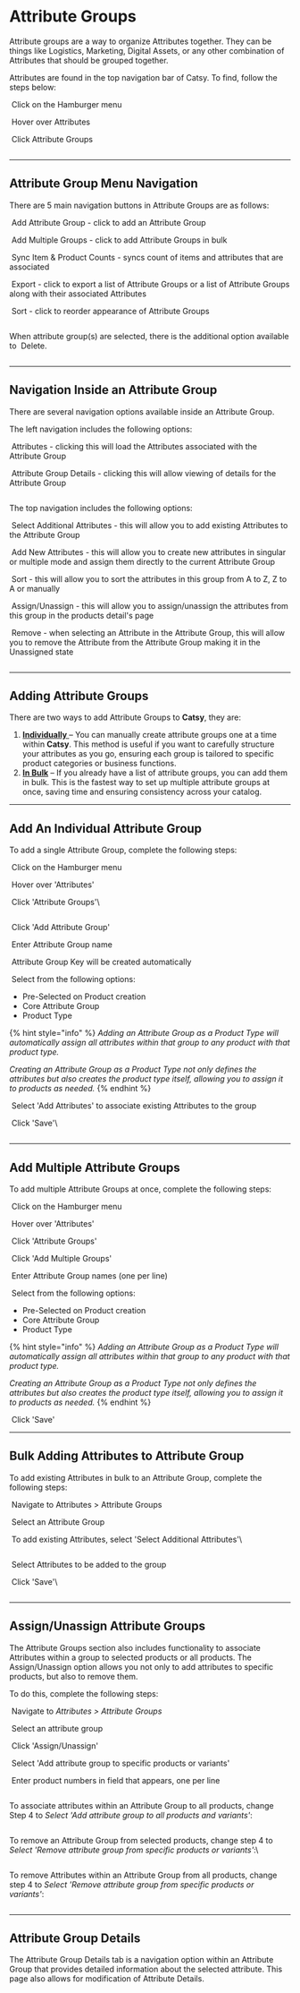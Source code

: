 # Attribute Groups

Attribute groups are a way to organize Attributes together. They can be things like Logistics, Marketing, Digital Assets, or any other combination of Attributes that should be grouped together.

Attributes are found in the top navigation bar of Catsy. To find, follow the steps below:

<img src="../.gitbook/assets/image (165).png" alt="" data-size="line"> Click on the Hamburger menu

<img src="../.gitbook/assets/image (166).png" alt="" data-size="line"> Hover over Attributes

<img src="../.gitbook/assets/image (167).png" alt="" data-size="line"> Click Attribute Groups

<figure><img src="../.gitbook/assets/image (955).png" alt=""><figcaption></figcaption></figure>

***

## Attribute Group Menu Navigation

There are 5 main navigation buttons in Attribute Groups are as follows:

<img src="../.gitbook/assets/image (168).png" alt="" data-size="line"> Add Attribute Group - click to add an Attribute Group

<img src="../.gitbook/assets/image (169).png" alt="" data-size="line"> Add Multiple Groups - click to add Attribute Groups in bulk

<img src="../.gitbook/assets/image (170).png" alt="" data-size="line"> Sync Item & Product Counts - syncs count of items and attributes that are associated

<img src="../.gitbook/assets/image (171).png" alt="" data-size="line"> Export - click to export a list of Attribute Groups or a list of Attribute Groups along with their associated Attributes

<img src="../.gitbook/assets/image (172).png" alt="" data-size="line"> Sort - click to reorder appearance of Attribute Groups

<figure><img src="../.gitbook/assets/image (956).png" alt=""><figcaption></figcaption></figure>

When attribute group(s) are selected, there is the additional option available to <img src="../.gitbook/assets/image (173).png" alt="" data-size="line"> Delete.

<figure><img src="../.gitbook/assets/image (957).png" alt=""><figcaption></figcaption></figure>

***

## Navigation Inside an Attribute Group

There are several navigation options available inside an Attribute Group.

&#x20;

The left navigation includes the following options:

<img src="../.gitbook/assets/image (174).png" alt="" data-size="line"> Attributes - clicking this will load the Attributes associated with the Attribute Group

<img src="../.gitbook/assets/image (175).png" alt="" data-size="line"> Attribute Group Details - clicking this will allow viewing of details for the Attribute Group

<figure><img src="../.gitbook/assets/image (959).png" alt=""><figcaption></figcaption></figure>

The top navigation includes the following options:

<img src="../.gitbook/assets/image (176).png" alt="" data-size="line"> Select Additional Attributes - this will allow you to add existing Attributes to the Attribute Group

<img src="../.gitbook/assets/image (177).png" alt="" data-size="line"> Add New Attributes - this will allow you to create new attributes in singular or multiple mode and assign them directly to the current Attribute Group

<img src="../.gitbook/assets/image (178).png" alt="" data-size="line"> Sort - this will allow you to sort the attributes in this group from A to Z, Z to A or manually

<img src="../.gitbook/assets/image (179).png" alt="" data-size="line"> Assign/Unassign - this will allow you to assign/unassign the attributes from this group in the products detail's page

<img src="../.gitbook/assets/image (180).png" alt="" data-size="line"> Remove - when selecting an Attribute in the Attribute Group, this will allow you to remove the Attribute from the Attribute Group making it in the Unassigned state

<figure><img src="../.gitbook/assets/image (960).png" alt=""><figcaption></figcaption></figure>

***

## Adding Attribute Groups

There are two ways to add Attribute Groups to **Catsy**, they are:

1. [**Individually** ](attribute-groups.md#add-an-individual-attribute-group)– You can manually create attribute groups one at a time within **Catsy**. This method is useful if you want to carefully structure your attributes as you go, ensuring each group is tailored to specific product categories or business functions.
2. [**In Bulk**](attribute-groups.md#add-multiple-attribute-groups) – If you already have a list of attribute groups, you can add them in bulk. This is the fastest way to set up multiple attribute groups at once, saving time and ensuring consistency across your catalog.&#x20;

***

## Add An Individual Attribute Group

To add a single Attribute Group, complete the following steps:

<img src="../.gitbook/assets/image (181).png" alt="" data-size="line"> Click on the Hamburger menu

<img src="../.gitbook/assets/image (182).png" alt="" data-size="line"> Hover over 'Attributes'&#x20;

<img src="../.gitbook/assets/image (183).png" alt="" data-size="line"> Click 'Attribute Groups'\


<figure><img src="../.gitbook/assets/image (961).png" alt=""><figcaption></figcaption></figure>

<img src="../.gitbook/assets/image (184).png" alt="" data-size="line"> Click 'Add Attribute Group'

<img src="../.gitbook/assets/image (185).png" alt="" data-size="line"> Enter Attribute Group name

<img src="../.gitbook/assets/image (186).png" alt="" data-size="line"> Attribute Group Key will be created automatically

<img src="../.gitbook/assets/image (187).png" alt="" data-size="line"> Select from the following options:

* Pre-Selected on Product creation
* Core Attribute Group
* Product Type

{% hint style="info" %}
_Adding an Attribute Group as a Product Type will automatically assign all attributes within that group to any product with that product type._

_Creating an Attribute Group as a Product Type not only defines the attributes but also creates the product type itself, allowing you to assign it to products as needed._
{% endhint %}

<img src="../.gitbook/assets/image (188).png" alt="" data-size="line"> Select 'Add Attributes' to associate existing Attributes to the group

<img src="../.gitbook/assets/image (189).png" alt="" data-size="line"> Click 'Save'\


<figure><img src="../.gitbook/assets/image (962).png" alt=""><figcaption></figcaption></figure>

***

## Add Multiple Attribute Groups

To add multiple Attribute Groups at once, complete the following steps:

<img src="../.gitbook/assets/image (181).png" alt="" data-size="line"> Click on the Hamburger menu

<img src="../.gitbook/assets/image (182).png" alt="" data-size="line"> Hover over 'Attributes'&#x20;

<img src="../.gitbook/assets/image (183).png" alt="" data-size="line"> Click 'Attribute Groups'

<img src="../.gitbook/assets/image (184).png" alt="" data-size="line"> Click 'Add Multiple Groups'

<img src="../.gitbook/assets/image (185).png" alt="" data-size="line"> Enter Attribute Group names (one per line)

<img src="../.gitbook/assets/image (186).png" alt="" data-size="line"> Select from the following options:

* Pre-Selected on Product creation
* Core Attribute Group
* Product Type

{% hint style="info" %}
_Adding an Attribute Group as a Product Type will automatically assign all attributes within that group to any product with that product type._

_Creating an Attribute Group as a Product Type not only defines the attributes but also creates the product type itself, allowing you to assign it to products as needed._
{% endhint %}

<img src="../.gitbook/assets/image (187).png" alt="" data-size="line"> Click 'Save'

***

## Bulk Adding Attributes to Attribute Group

To add existing Attributes in bulk to an Attribute Group, complete the following steps:

<img src="../.gitbook/assets/image (190).png" alt="" data-size="line"> Navigate to Attributes > Attribute Groups

<img src="../.gitbook/assets/image (191).png" alt="" data-size="line"> Select an Attribute Group

<img src="../.gitbook/assets/image (192).png" alt="" data-size="line"> To add existing Attributes, select 'Select Additional Attributes'\


<figure><img src="../.gitbook/assets/image (963).png" alt=""><figcaption></figcaption></figure>

<img src="../.gitbook/assets/image (193).png" alt="" data-size="line"> Select Attributes to be added to the group

<img src="../.gitbook/assets/image (194).png" alt="" data-size="line"> Click 'Save'\


<figure><img src="../.gitbook/assets/image (964).png" alt=""><figcaption></figcaption></figure>

***

## Assign/Unassign Attribute Groups



The Attribute Groups section also includes functionality to associate Attributes within a group to selected products or all products. The Assign/Unassign  option allows you not only to add attributes to specific products, but also to remove them.



To do this, complete the following steps:

<img src="../.gitbook/assets/image (195).png" alt="" data-size="line"> Navigate to _Attributes > Attribute Groups_

<img src="../.gitbook/assets/image (196).png" alt="" data-size="line"> Select an attribute group

<img src="../.gitbook/assets/image (197).png" alt="" data-size="line"> Click 'Assign/Unassign'

<img src="../.gitbook/assets/image (198).png" alt="" data-size="line"> Select 'Add attribute group to specific products or variants'

<img src="../.gitbook/assets/image (199).png" alt="" data-size="line"> Enter product numbers in field that appears, one per line

<figure><img src="../.gitbook/assets/image (965).png" alt=""><figcaption></figcaption></figure>

To associate attributes within an Attribute Group to all products, change Step 4 to _Select 'Add attribute group to all products and variants'_:

<figure><img src="../.gitbook/assets/image (966).png" alt=""><figcaption></figcaption></figure>

To remove an Attribute Group from selected products, change step 4 to _Select 'Remove attribute group from specific products or variants'_:\


<figure><img src="../.gitbook/assets/image (967).png" alt=""><figcaption></figcaption></figure>

To remove Attributes within an Attribute Group from all products, change step 4 to _Select 'Remove attribute group from specific products or variants'_:

<figure><img src="../.gitbook/assets/image (968).png" alt=""><figcaption></figcaption></figure>

***

## Attribute Group Details

The Attribute Group Details tab is a navigation option within an Attribute Group that provides detailed information about the selected attribute. This page also allows for modification of Attribute Details.

<figure><img src="../.gitbook/assets/image (969).png" alt=""><figcaption></figcaption></figure>

